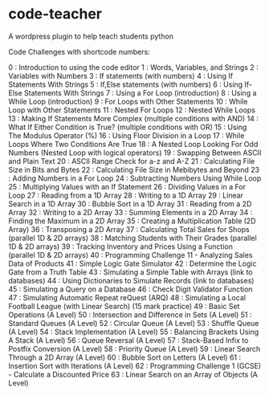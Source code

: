 # code-teacher
A wordpress plugin to help teach students python


Code Challenges with shortcode numbers:

0   : Introduction to using the code editor
1   : Words, Variables, and Strings
2   : Variables with Numbers
3   : If statements (with numbers)
4   : Using If Statements With Strings
5   : If,Else statements (with numbers)
6   : Using If-Else Statements With Strings
7   : Using a For Loop (introduction)
8   : Using a While Loop (introduction)
9   : For Loops with Other Statements
10  : While Loop with Other Statements
11  : Nested For Loops
12  : Nested While Loops
13  : Making If Statements More Complex (multiple conditions with AND)
14  : What If Either Condition is True? (multiple conditions with OR)
15  : Using The Modulus Operator (%)
16  : Using Floor Division in a Loop
17  : While Loops Where Two Conditions Are True
18  : A Nested Loop Looking For Odd Numbers (Nested Loop with logical operators)
19  : Swapping Between ASCII and Plain Text
20  : ASCII Range Check for a-z and A-Z
21  : Calculating File Size in Bits and Bytes
22  : Calculating File Size in Mebibytes and Beyond
23  : Adding Numbers in a For Loop
24  : Subtracting Numbers Using While Loop
25  : Multiplying Values with an If Statement
26  : Dividing Values in a For Loop
27  : Reading from a 1D Array
28  : Writing to a 1D Array
29  : Linear Search in a 1D Array
30  : Bubble Sort in a 1D Array
31  : Reading from a 2D Array
32  : Writing to a 2D Array
33  : Summing Elements in a 2D Array
34  : Finding the Maximum in a 2D Array
35  : Creating a Multiplication Table (2D Array)
36  : Transposing a 2D Array
37  : Calculating Total Sales for Shops (parallel 1D & 2D arrays)
38  : Matching Students with Their Grades (parallel 1D & 2D arrays)
39  : Tracking Inventory and Prices Using a Function (parallel 1D & 2D arrays)
40  : Programming Challenge 11 - Analyzing Sales Data of Products
41  : Simple Logic Gate Simulator
42  : Determine the Logic Gate from a Truth Table
43  : Simulating a Simple Table with Arrays (link to databases)
44  : Using Dictionaries to Simulate Records (link to databases)
45  : Simulating a Query on a Database
46  : Check Digit Validator Function
47  : Simulating Automatic Repeat reQuest (ARQ)
48  : Simulating a Local Football League (with Linear Search) (15 mark practice)
49  : Basic Set Operations (A Level)
50  : Intersection and Difference in Sets (A Level)
51  : Standard Queues (A Level)
52  : Circular Queue (A Level)
53  : Shuffle Queue (A Level)
54  : Stack Implementation (A Level)
55  : Balancing Brackets Using A Stack (A Level)
56  : Queue Reversal (A Level)
57  : Stack-Based Infix to Postfix Conversion (A Level)
58  : Priority Queue (A Level)
59  : Linear Search Through a 2D Array (A Level)
60  : Bubble Sort on Letters (A Level)
61  : Insertion Sort with Iterations (A Level)
62  : Programming Challenge 1 (GCSE) - Calculate a Discounted Price
63  : Linear Search on an Array of Objects (A Level)


